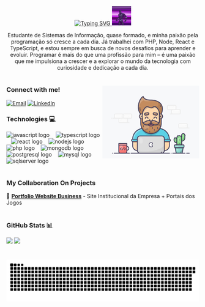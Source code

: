 <div align="center">
  <a href="https://git.io/typing-svg">
    <img src="https://readme-typing-svg.demolab.com?font=Fira+Code&weight=100&size=25&letterSpacing=&pause=500&color=401867&vCenter=true&random=true&width=700&lines=%F0%9F%9A%80++Explorador+de+C%C3%B3digo+%26%26+Criador+de+Solu%C3%A7%C3%B5es+%F0%9F%91%A8%E2%80%8D%F0%9F%92%BB" alt="Typing SVG" />
    <img src="./images/gif-black-panther.gif" width="50"/>
  </a>
</div>

<p align="center">Estudante de Sistemas de Informação, quase formado, e minha paixão pela programação só cresce a cada dia. Já trabalhei com PHP, Node, React e TypeScript, e estou sempre em busca de novos desafios para aprender e evoluir. Programar é mais do que uma profissão para mim – é uma paixão que me impulsiona a crescer e a explorar o mundo da tecnologia com curiosidade e dedicação a cada dia.
  
#

<img align="right" alt="" height="190px" src="./images/mygif.gif">

<h3 align="left">Connect with me!</h3>

[![Email](https://img.shields.io/badge/-Email-000?style=for-the-badge&logo=gmail&logoColor=401867)](mailto:gustavoramos2404@hotmail.com)
[![LinkedIn](https://img.shields.io/badge/-LinkedIn-000?style=for-the-badge&logo=linkedin&logoColor=401867)](https://www.linkedin.com/in/gustavo-henrique-3ab03718b/)

<h3 align="left">Technologies 💻</h3>

<div align="left">
  <img src="https://cdn.jsdelivr.net/gh/devicons/devicon/icons/javascript/javascript-plain.svg" height="25" alt="javascript logo"  />
  <img width="8" />
  <img src="https://cdn.jsdelivr.net/gh/devicons/devicon/icons/typescript/typescript-original.svg" height="25" alt="typescript logo"  />
  <img width="8" />
  <img src="https://cdn.jsdelivr.net/gh/devicons/devicon/icons/react/react-original.svg" height="25" alt="react logo"  />
  <img width="8" />
  <img src="https://cdn.jsdelivr.net/gh/devicons/devicon/icons/nodejs/nodejs-original.svg" height="25" alt="nodejs logo"  />
  <img width="8" />
  <img src="https://cdn.jsdelivr.net/gh/devicons/devicon/icons/php/php-original.svg" height="25" alt="php logo"  />
  <img width="8" />
  <img src="https://cdn.jsdelivr.net/gh/devicons/devicon/icons/mongodb/mongodb-original.svg" height="25" alt="mongodb logo"  />
  <img width="8" />
  <img src="https://cdn.jsdelivr.net/gh/devicons/devicon/icons/postgresql/postgresql-original.svg" height="25" alt="postgresql logo"  />
  <img width="8" />
  <img src="https://cdn.jsdelivr.net/gh/devicons/devicon/icons/mysql/mysql-original.svg" height="25" alt="mysql logo"  />
  <img width="8" />
  <img src="https://cdn.jsdelivr.net/gh/devicons/devicon/icons/microsoftsqlserver/microsoftsqlserver-plain.svg" height="25" alt="sqlserver logo"  />
  <img width="8" />
</div>

#

<h3 align="left">My Collaboration On Projects</h3>

💼 [**Portfolio Website Business**](https://winspvp.gg/) - Site Institucional da Empresa + Portais dos Jogos

#

<h3 align="left">GitHub Stats 📊</h3>

<div align="left">
  <img height="180em" src="https://github-readme-stats.vercel.app/api?username=guhhlek&show_icons=true&theme=dark&border_radius=10&border_color=401867&bg_color=000000&title_color=fff&text_color=fff&icon_color=fff" />
  <img height="180em" src="https://github-readme-stats.vercel.app/api/top-langs/?username=guhhlek&layout=compact&theme=dark&border_radius=10&border_color=401867&bg_color=000000&title_color=fff&text_color=fff&icon_color=fff" />
</div>

#

<picture align="center">
  <source media="(prefers-color-scheme: dark)" srcset="https://raw.githubusercontent.com/guhhlek/guhhlek/output/github-contribution-grid-snake-dark.svg">
  <source media="(prefers-color-scheme: light)" srcset="https://raw.githubusercontent.com/guhhlek/guhhlek/output/github-contribution-grid-snake-dark.svg">
  <img align="center" alt="github contribution grid snake animation" src="https://raw.githubusercontent.com/guhhlek/guhhlek/output/github-contribution-grid-snake.svg">
</picture>

#
